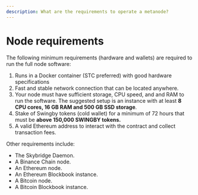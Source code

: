 ```yaml
---
description: What are the requirements to operate a metanode?
---
```


# Node requirements

The following minimum requirements \(hardware and wallets\) are required to run the full node software:

1. Runs in a Docker container \(STC preferred\) with good hardware specifications
2. Fast and stable network connection that can be located anywhere.
3. Your node must have sufficient storage, CPU speed, and and RAM to run the software. The suggested setup is an instance with at least **8 CPU cores, 16 GB RAM and 500 GB SSD storage**.
4. Stake of Swingby tokens \(cold wallet\) for a minimum of 72 hours that must be **above 150,000 SWINGBY tokens.**
5. A valid Ethereum address to interact with the contract and collect transaction fees.

Other requirements include:

* The Skybridge Daemon.
* A Binance Chain node.
* An Ethereum node.
* An Ethereum Blockbook instance.
* A Bitcoin node.
* A Bitcoin Blockbook instance.



